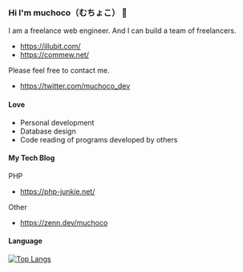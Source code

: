### Hi I'm muchoco（むちょこ） 👋

I am a freelance web engineer.
And I can build a team of freelancers.
* https://illubit.com/
* https://commew.net/


Please feel free to contact me.
* https://twitter.com/muchoco_dev

#### Love

* Personal development
* Database design
* Code reading of programs developed by others

#### My Tech Blog

PHP
* https://php-junkie.net/

Other
* https://zenn.dev/muchoco

#### Language

[![Top Langs](https://github-readme-stats.vercel.app/api/top-langs/?username=muchoco-dev
)](https://github.com/anuraghazra/github-readme-stats)
